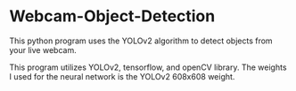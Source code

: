 # Webcam-Object-Detection
This python program uses the YOLOv2 algorithm to detect objects from your live webcam.

This program utilizes YOLOv2, tensorflow, and openCV library. The weights I used for the neural network is the YOLOv2 608x608 weight.
